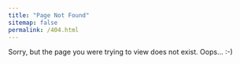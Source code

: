 ```yaml
---
title: "Page Not Found"
sitemap: false
permalink: /404.html
---
```


Sorry, but the page you were trying to view does not exist. Oops... :-)

